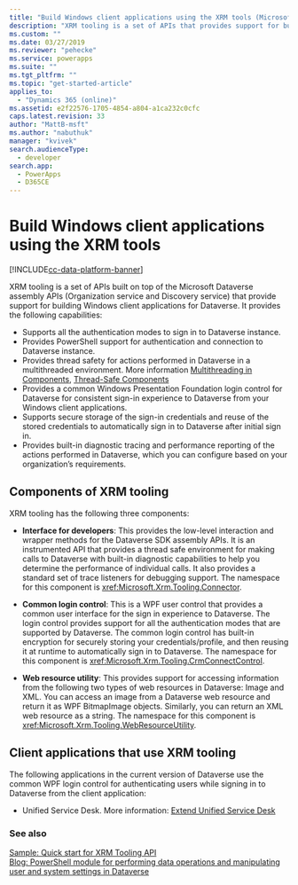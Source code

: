 ```yaml
---
title: "Build Windows client applications using the XRM tools (Microsoft Dataverse)| Microsoft Docs"
description: "XRM tooling is a set of APIs that provides support for building Windows client applications for Microsoft Dataverse"
ms.custom: ""
ms.date: 03/27/2019
ms.reviewer: "pehecke"
ms.service: powerapps
ms.suite: ""
ms.tgt_pltfrm: ""
ms.topic: "get-started-article"
applies_to: 
  - "Dynamics 365 (online)"
ms.assetid: e2f22576-1705-4854-a804-a1ca232c0cfc
caps.latest.revision: 33
author: "MattB-msft"
ms.author: "nabuthuk"
manager: "kvivek"
search.audienceType: 
  - developer
search.app: 
  - PowerApps
  - D365CE
---
```

# Build Windows client applications using the XRM tools

[!INCLUDE[cc-data-platform-banner](../../../includes/cc-data-platform-banner.md)]

XRM tooling is a set of APIs built on top of the Microsoft Dataverse assembly APIs (Organization service and Discovery service) that provide support for building Windows client applications for Dataverse. It provides the following capabilities:  
  
- Supports all the authentication modes to sign in to Dataverse instance.  
- Provides PowerShell support for authentication and connection to Dataverse instance.  
- Provides thread safety for actions performed in Dataverse in a multithreaded environment. More information [Multithreading in Components](https://msdn.microsoft.com/library/vstudio/3es4b6yy.aspx), [Thread-Safe Components](https://msdn.microsoft.com/library/vstudio/a8544e2s.aspx)  
- Provides a common Windows Presentation Foundation login control for Dataverse for consistent sign-in experience to Dataverse from your Windows client applications.  
- Supports secure storage of the sign-in credentials and reuse of the stored credentials to automatically sign in to Dataverse after initial sign in.  
- Provides built-in diagnostic tracing and performance reporting of the actions performed in Dataverse, which you can configure based on your organization’s requirements.  

## Components of XRM tooling  

XRM tooling has the following three components:  
  
- **Interface for developers**: This provides the low-level interaction and wrapper methods for the Dataverse SDK assembly APIs. It is an instrumented API that provides a thread safe environment for making calls to Dataverse with built-in diagnostic capabilities to help you determine the performance of individual calls. It also provides a standard set of trace listeners for debugging support. The namespace for this component is <xref:Microsoft.Xrm.Tooling.Connector>.  
  
- **Common login control**: This is a WPF user control that provides a common user interface for the sign in experience to Dataverse. The login control provides support for all the authentication modes that are supported by Dataverse. The common login control has built-in encryption for securely storing your credentials/profile, and then reusing it at runtime to automatically sign in to Dataverse. The namespace for this component is <xref:Microsoft.Xrm.Tooling.CrmConnectControl>.  
  
- **Web resource utility**: This provides support for accessing information from the following two types of web resources in Dataverse: Image and XML. You can access an image from a Dataverse web resource and return it as WPF BitmapImage objects. Similarly, you can return an XML web resource as a string. The namespace for this component is <xref:Microsoft.Xrm.Tooling.WebResourceUtility>.  
  
## Client applications that use XRM tooling

The following applications in the current version of Dataverse use the common WPF login control for authenticating users while signing in to Dataverse from the client application:  
  
- Unified Service Desk. More information: [Extend Unified Service Desk](/dynamics365/customer-engagement/unified-service-desk/extend-unified-service-desk)

<!--Package Deployer tool. More information: [Deploy packages using Package Deployer and Windows PowerShell](../../administrator/deploy-packages-using-package-deployer-windows-powershell.md)-->   

<!--Configuration Migration tool. More information [Manage your configuration data](../../administrator/manage-configuration-data.md)-->  
  
### See also

[Sample: Quick start for XRM Tooling API](sample-quick-start-xrm-tooling-api.md)<br />
[Blog: PowerShell module for performing data operations and manipulating user and system settings in Dataverse](https://blogs.msdn.com/b/crm/archive/2015/09/25/powershell-module-for-performing-data-operations-and-manipulating-user-and-system-settings-in-crm.aspx)

